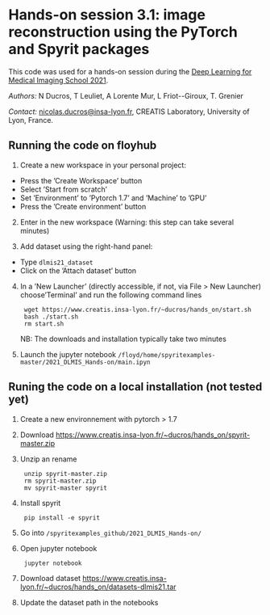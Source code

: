 # Hands-on session 3.1: image reconstruction using the PyTorch and Spyrit packages

This code was used for a hands-on session during the [Deep Learning for Medical Imaging School 2021](https://deepimaging2021.sciencesconf.org/).

*Authors:* N Ducros, T Leuliet, A Lorente Mur, L Friot--Giroux, T. Grenier

*Contact:* nicolas.ducros@insa-lyon.fr, CREATIS Laboratory, University of Lyon, France.

## Running the code on floyhub
1. Create a new workspace in your personal project:
* Press the ’Create Workspace’ button
* Select ’Start from scratch’
* Set ’Environment’ to ’Pytorch 1.7’ and ’Machine’ to ’GPU’
* Press the ’Create environment’ button

2. Enter in the new workspace (Warning: this step can take several minutes)

3. Add dataset using the right-hand panel:
* Type `dlmis21_dataset`
* Click on the ’Attach dataset’ button

4. In a ’New Launcher’ (directly accessible, if not, via File > New Launcher) choose’Terminal’ and run the following command lines

        wget https://www.creatis.insa-lyon.fr/~ducros/hands_on/start.sh
        bash ./start.sh
        rm start.sh

    NB: The downloads and installation typically take two minutes

5. Launch the jupyter notebook     `/floyd/home/spyritexamples-master/2021_DLMIS_Hands-on/main.ipyn`

## Runing the code on a local installation (not tested yet)
1. Create a new environnement with pytorch > 1.7
1. Download https://www.creatis.insa-lyon.fr/~ducros/hands_on/spyrit-master.zip
1. Unzip an rename

        unzip spyrit-master.zip
        rm spyrit-master.zip
        mv spyrit-master spyrit
        
1. Install spyrit
        
        pip install -e spyrit
        
1. Go into `/spyritexamples_github/2021_DLMIS_Hands-on/`

1. Open jupyter notebook    

        jupyter notebook
        
1.  Download dataset https://www.creatis.insa-lyon.fr/~ducros/hands_on/datasets-dlmis21.tar

1. Update the dataset path in the notebooks
